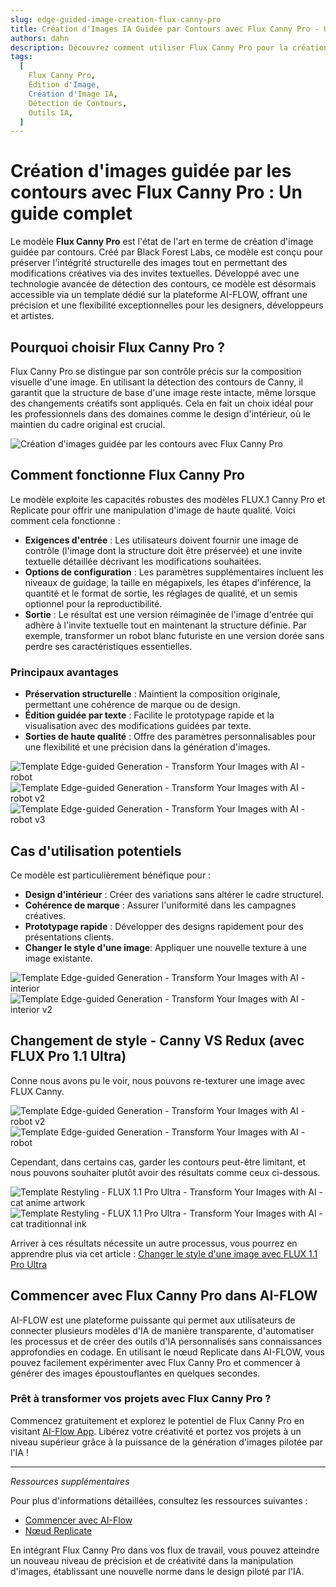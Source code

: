 ```yaml
---
slug: edge-guided-image-creation-flux-canny-pro
title: Création d'Images IA Guidée par Contours avec Flux Canny Pro - Un Guide Complet
authors: dahn
description: Découvrez comment utiliser Flux Canny Pro pour la création d'images guidée par contours. Ce guide explore ses fonctionnalités, ses avantages par rapport aux méthodes traditionnelles, et comment l'intégrer dans vos flux de travail de conception.
tags:
  [
    Flux Canny Pro,
    Édition d'Image,
    Création d'Image IA,
    Détection de Contours,
    Outils IA,
  ]
---
```


<head>
  <meta name="twitter:card" content="summary_large_image"/>
  <meta name="twitter:title" content="Création d'Images Guidée par Contours avec Flux Canny Pro" />
  <meta name="twitter:description" content="Guide complet sur l'utilisation de Flux Canny Pro pour une édition d'image précise. Découvrez ses fonctionnalités, ses avantages et des conseils d'intégration." />
  <meta name="twitter:creator" content="@AIFlowApp"/>
  <meta name="twitter:image" content="https://docs.ai-flow.net/img/blog-images/edge-guided-image-creation-flux-canny-pro-5.png"/>
  <meta name="twitter:image:alt" content="Création d'Images Guidée par Contours avec Flux Canny Pro"/>
  <meta property="og:title" content="Création d'Images Guidée par Contours avec Flux Canny Pro"/>
  <meta property="og:description" content="Découvrez comment Flux Canny Pro révolutionne l'édition d'images avec la création guidée par contours. Explorez ses fonctionnalités et son intégration dans vos flux de travail."/>
  <meta property="og:image" content="https://docs.ai-flow.net/img/blog-images/edge-guided-image-creation-flux-canny-pro-5.png"/>
</head>

# Création d'images guidée par les contours avec Flux Canny Pro : Un guide complet

Le modèle **Flux Canny Pro** est l'état de l'art en terme de création d'image guidée par contours. Créé par Black Forest Labs, ce modèle est conçu pour préserver l'intégrité structurelle des images tout en permettant des modifications créatives via des invites textuelles. Développé avec une technologie avancée de détection des contours, ce modèle est désormais accessible via un template dédié sur la plateforme AI-FLOW, offrant une précision et une flexibilité exceptionnelles pour les designers, développeurs et artistes.

## Pourquoi choisir Flux Canny Pro ?

Flux Canny Pro se distingue par son contrôle précis sur la composition visuelle d'une image. En utilisant la détection des contours de Canny, il garantit que la structure de base d'une image reste intacte, même lorsque des changements créatifs sont appliqués. Cela en fait un choix idéal pour les professionnels dans des domaines comme le design d'intérieur, où le maintien du cadre original est crucial.

![Création d'images guidée par les contours avec Flux Canny Pro](/img/blog-images/edge-guided-image-creation-flux-canny-pro-5.png)

## Comment fonctionne Flux Canny Pro

Le modèle exploite les capacités robustes des modèles FLUX.1 Canny Pro et Replicate pour offrir une manipulation d'image de haute qualité. Voici comment cela fonctionne :

- **Exigences d'entrée** : Les utilisateurs doivent fournir une image de contrôle (l'image dont la structure doit être préservée) et une invite textuelle détaillée décrivant les modifications souhaitées.
- **Options de configuration** : Les paramètres supplémentaires incluent les niveaux de guidage, la taille en mégapixels, les étapes d'inférence, la quantité et le format de sortie, les réglages de qualité, et un semis optionnel pour la reproductibilité.
- **Sortie** : Le résultat est une version réimaginée de l'image d'entrée qui adhère à l'invite textuelle tout en maintenant la structure définie. Par exemple, transformer un robot blanc futuriste en une version dorée sans perdre ses caractéristiques essentielles.

### Principaux avantages

- **Préservation structurelle** : Maintient la composition originale, permettant une cohérence de marque ou de design.
- **Édition guidée par texte** : Facilite le prototypage rapide et la visualisation avec des modifications guidées par texte.
- **Sorties de haute qualité** : Offre des paramètres personnalisables pour une flexibilité et une précision dans la génération d'images.

<div class="flex flex-row w-[50%] justify-center">
    <span class="w-40 h-full object-cover">
    <img src="/fr/img/blog-images/edge-guided-image-creation-flux-canny-pro-4.png" alt="Template Edge-guided Generation - Transform Your Images with AI - robot" />
    </span>
    <span class="w-40 h-full object-cover">
    <img src="/fr/img/blog-images/edge-guided-image-creation-flux-canny-pro-1.png" alt="Template Edge-guided Generation - Transform Your Images with AI - robot v2" />
    </span>
    <span class="w-40 h-full object-cover">
    <img src="/fr/img/blog-images/edge-guided-image-creation-flux-canny-pro-2.png" alt="Template Edge-guided Generation - Transform Your Images with AI - robot v3" />
    </span>
</div>

## Cas d'utilisation potentiels

Ce modèle est particulièrement bénéfique pour :

- **Design d'intérieur** : Créer des variations sans altérer le cadre structurel.
- **Cohérence de marque** : Assurer l'uniformité dans les campagnes créatives.
- **Prototypage rapide** : Développer des designs rapidement pour des présentations clients.
- **Changer le style d'une image**: Appliquer une nouvelle texture à une image existante.

<div class="flex flex-row w-[50%] justify-center">
    <span class="w-40 h-full object-cover">
    <img src="/fr/img/blog-images/edge-guided-image-creation-flux-canny-pro-3.jpg" alt="Template Edge-guided Generation - Transform Your Images with AI - interior" />
    </span>
    <span class="w-40 h-full object-cover">
    <img src="/fr/img/blog-images/edge-guided-image-creation-flux-canny-pro-0.png" alt="Template Edge-guided Generation - Transform Your Images with AI - interior v2" />
    </span>
</div>

## Changement de style - Canny VS Redux (avec FLUX Pro 1.1 Ultra)

Conne nous avons pu le voir, nous pouvons re-texturer une image avec FLUX Canny.

<div class="flex flex-row w-[50%] justify-center">
    <span class="w-40 h-full object-cover">
      <img src="/fr/img/blog-images/restyling-flux-1-1-pro-ultra-4.png" alt="Template Edge-guided Generation - Transform Your Images with AI - robot v2" />
    </span>
    <span class="w-40 h-full object-cover">
    <img src="/fr/img/blog-images/edge-guided-bonus.png" alt="Template Edge-guided Generation - Transform Your Images with AI - robot" />
    </span>
</div>

Cependant, dans certains cas, garder les contours peut-être limitant, et nous pouvons souhaiter plutôt avoir des résultats comme ceux ci-dessous.

<div class="flex flex-row w-[50%] justify-center">
    <span class="w-40 h-full object-cover">
    <img src="/fr/img/blog-images/restyling-flux-1-1-pro-ultra-2.png" alt="Template Restyling - FLUX 1.1 Pro Ultra - Transform Your Images with AI - cat anime artwork" />
    </span>
    <span class="w-40 h-full object-cover">
    <img src="/fr/img/blog-images/restyling-flux-1-1-pro-ultra-3.jpg" alt="Template Restyling - FLUX 1.1 Pro Ultra - Transform Your Images with AI - cat traditionnal ink" />
    </span>
</div>

Arriver à ces résultats nécessite un autre processus, vous pourrez en apprendre plus via cet article : [Changer le style d'une image avec FLUX 1.1 Pro Ultra](/blog/restyling-flux-1-1-pro-ultra)

## Commencer avec Flux Canny Pro dans AI-FLOW

AI-FLOW est une plateforme puissante qui permet aux utilisateurs de connecter plusieurs modèles d'IA de manière transparente, d'automatiser les processus et de créer des outils d'IA personnalisés sans connaissances approfondies en codage. En utilisant le nœud Replicate dans AI-FLOW, vous pouvez facilement expérimenter avec Flux Canny Pro et commencer à générer des images époustouflantes en quelques secondes.

### Prêt à transformer vos projets avec Flux Canny Pro ?

Commencez gratuitement et explorez le potentiel de Flux Canny Pro en visitant [AI-Flow App](https://app.ai-flow.net/). Libérez votre créativité et portez vos projets à un niveau supérieur grâce à la puissance de la génération d'images pilotée par l'IA !

---

_Ressources supplémentaires_

Pour plus d'informations détaillées, consultez les ressources suivantes :

- [Commencer avec AI-Flow](/blog/getting-started-with-ai-flow)
- [Nœud Replicate](/blog/replicate-node)

En intégrant Flux Canny Pro dans vos flux de travail, vous pouvez atteindre un nouveau niveau de précision et de créativité dans la manipulation d'images, établissant une nouvelle norme dans le design piloté par l'IA.
